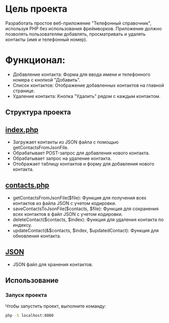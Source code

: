 # Цель проекта
Разработать простое веб-приложение "Телефонный справочник", используя PHP без использования фреймворков. Приложение должно позволять пользователям добавлять, просматривать и удалять контакты (имя и телефонный номер).

# Функционал:
- Добавление контакта: Форма для ввода имени и телефонного номера с кнопкой "Добавить".
- Список контактов: Отображение добавленных контактов на главной странице.
- Удаление контакта: Кнопка "Удалить" рядом с каждым контактом.

## Структура проекта
## [index.php](https://github.com/Krushwff/php_addressbook/blob/main/index.php) 
- Загружает контакты из JSON файла с помощью getContactsFromJsonFile.
- Обрабатывает POST-запрос для добавления нового контакта.
- Обрабатывает запрос на удаление контакта.
- Отображает таблицу контактов и форму для добавления нового контакта.
## [contacts.php](https://github.com/Krushwff/php_addressbook/blob/main/src/contacts.php) 
- getContactsFromJsonFile($file): Функция для получения всех контактов из файла JSON с учетом кодировки.
- saveContactsToJsonFile($contacts, $file): Функция для сохранения всех контактов в файл JSON с учетом кодировки.
- deleteContact($contacts, $index): Функция для удаления контакта по индексу.
- updateContact(&$contacts, $index, $updatedContact): Функция для обновления контакта.
## [JSON](https://github.com/Krushwff/php_addressbook/blob/main/json_data/contacts.json)
-  JSON файл для хранения контактов.

## Использование
### Запуск проекта
Чтобы запустить проект, выполните команду:
```sh
php -S localhost:8080
```

